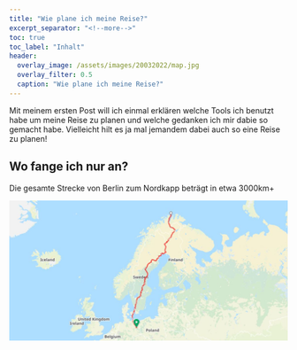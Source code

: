 ```yaml
---
title: "Wie plane ich meine Reise?"
excerpt_separator: "<!--more-->"
toc: true
toc_label: "Inhalt"
header:
  overlay_image: /assets/images/20032022/map.jpg
  overlay_filter: 0.5
  caption: "Wie plane ich meine Reise?"
---
```


Mit meinem ersten Post will ich einmal erklären welche Tools ich benutzt habe um meine Reise zu planen und welche gedanken ich mir dabie so gemacht habe. 
Vielleicht hilt es ja mal jemandem dabei auch so eine Reise zu planen!

<!--more-->

## Wo fange ich nur an?

Die gesamte Strecke von Berlin zum Nordkapp beträgt in etwa 3000km+

![3000km+](/assets/images/20032022/full-length-maps.JPG "3000km+")

